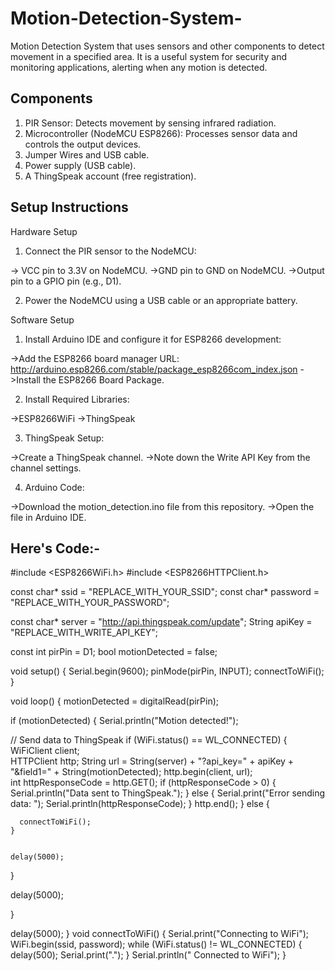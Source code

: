 # Motion-Detection-System-
Motion Detection System that uses sensors and other components to detect movement in a specified area. It is  a useful system for security and monitoring applications, alerting when any motion is detected.

## Components
1. PIR Sensor: Detects movement by sensing infrared radiation.
2. Microcontroller (NodeMCU ESP8266): Processes sensor data and controls the output devices.
3. Jumper Wires and USB cable.
4. Power supply (USB cable).
5. A ThingSpeak account (free registration).

## Setup Instructions

 Hardware Setup
1. Connect the PIR sensor to the NodeMCU:

-> VCC pin to 3.3V on NodeMCU.
->GND pin to GND on NodeMCU.
->Output pin to a GPIO pin (e.g., D1).

2. Power the NodeMCU using a USB cable or an appropriate battery.

Software Setup
1. Install Arduino IDE and configure it for ESP8266 development:

->Add the ESP8266 board manager URL:     http://arduino.esp8266.com/stable/package_esp8266com_index.json
->Install the ESP8266 Board Package.

2. Install Required Libraries:

->ESP8266WiFi
->ThingSpeak

3. ThingSpeak Setup:

->Create a ThingSpeak channel.
->Note down the Write API Key from the channel settings.

4. Arduino Code:

->Download the motion_detection.ino file from this repository.
->Open the file in Arduino IDE.


## Here's Code:-
#include <ESP8266WiFi.h>
#include <ESP8266HTTPClient.h>


const char* ssid = "REPLACE_WITH_YOUR_SSID";
const char* password = "REPLACE_WITH_YOUR_PASSWORD";

const char* server = "http://api.thingspeak.com/update";
String apiKey = "REPLACE_WITH_WRITE_API_KEY"; 

const int pirPin = D1; 
bool motionDetected = false;

void setup() {
  Serial.begin(9600);
  pinMode(pirPin, INPUT);
  connectToWiFi();
}

void loop() {
  motionDetected = digitalRead(pirPin);

  if (motionDetected) {
    Serial.println("Motion detected!");

 // Send data to ThingSpeak
    if (WiFi.status() == WL_CONNECTED) {
      WiFiClient client;         
       HTTPClient http;
      String url = String(server) + "?api_key=" + apiKey + "&field1=" + String(motionDetected);
      http.begin(client, url);     
      int httpResponseCode = http.GET();
      if (httpResponseCode > 0) {
        Serial.println("Data sent to ThingSpeak.");
      } else {
        Serial.print("Error sending data: ");
        Serial.println(httpResponseCode);
      }
      http.end();
    } else {
      
      connectToWiFi();
    }

    
    delay(5000); 
  
  }

  delay(5000);
   
  }

  delay(5000);
}
void connectToWiFi() {
  Serial.print("Connecting to WiFi");
  WiFi.begin(ssid, password);
  while (WiFi.status() != WL_CONNECTED) {
    delay(500);
    Serial.print(".");
  }
  Serial.println(" Connected to WiFi");
}
